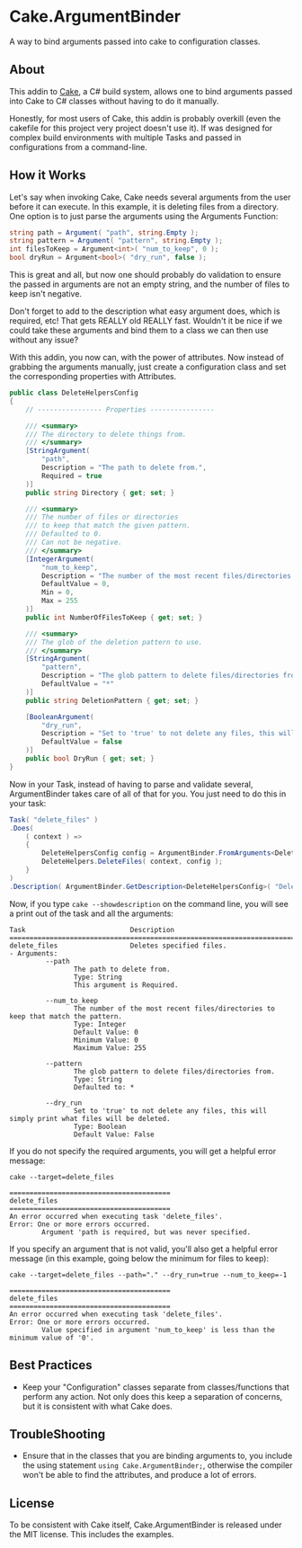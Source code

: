 Cake.ArgumentBinder
=========
A way to bind arguments passed into cake to configuration classes.

About
--------
This addin to [Cake](https://github.com/cake-build/cake), a C# build system, allows one to bind arguments passed into Cake
to C# classes without having to do it manually.

Honestly, for most users of Cake, this addin is probably overkill (even the cakefile for this project very project doesn't use it).
If was designed for complex build environments with multiple Tasks and passed in configurations from a command-line.

How it Works
--------
Let's say when invoking Cake, Cake needs several arguments from the user before it can execute.  In this example, it is deleting files from a directory.
One option is to just parse the arguments using the Arguments Function:

```C#
string path = Argument( "path", string.Empty );
string pattern = Argument( "pattern", string.Empty );
int filesToKeep = Argument<int>( "num_to_keep", 0 );
bool dryRun = Argument<bool>( "dry_run", false );
```

This is great and all, but now one should probably do validation to ensure the passed in arguments
are not an empty string, and the number of files to keep isn't negative.

Don't forget to add to the description what easy argument does, which is required, etc!  That gets REALLY old REALLY fast.  Wouldn't it be nice
if we could take these arguments and bind them to a class we can then use without any issue?

With this addin, you now can, with the power of attributes.  Now instead of grabbing the arguments manually, just create a configuration class
and set the corresponding properties with Attributes.

```C#
public class DeleteHelpersConfig
{
    // ---------------- Properties ----------------

    /// <summary>
    /// The directory to delete things from.
    /// </summary>
    [StringArgument(
        "path",
        Description = "The path to delete from.",
        Required = true
    )]
    public string Directory { get; set; }

    /// <summary>
    /// The number of files or directories 
    /// to keep that match the given pattern.
    /// Defaulted to 0.
    /// Can not be negative.
    /// </summary>
    [IntegerArgument(
        "num_to_keep",
        Description = "The number of the most recent files/directories to keep that match the pattern.",
        DefaultValue = 0,
        Min = 0,
        Max = 255
    )]
    public int NumberOfFilesToKeep { get; set; }

    /// <summary>
    /// The glob of the deletion pattern to use.
    /// </summary>
    [StringArgument(
        "pattern",
        Description = "The glob pattern to delete files/directories from.",
        DefaultValue = "*"
    )]
    public string DeletionPattern { get; set; }

    [BooleanArgument(
        "dry_run",
        Description = "Set to 'true' to not delete any files, this will simply print what files will be deleted.",
        DefaultValue = false
    )]
    public bool DryRun { get; set; }
}
```

Now in your Task, instead of having to parse and validate several, ArgumentBinder takes care of all of that for you.  You just need to do this in your task:

```C#
Task( "delete_files" )
.Does(
    ( context ) =>
    {
        DeleteHelpersConfig config = ArgumentBinder.FromArguments<DeleteHelpersConfig>( context );
        DeleteHelpers.DeleteFiles( context, config );
    }
)
.Description( ArgumentBinder.GetDescription<DeleteHelpersConfig>( "Deletes specified files." ) );
```

Now, if you type ```cake --showdescription``` on the command line, you will see a print out of the task and
all the arguments:

```
Task                          Description
================================================================================
delete_files                  Deletes specified files.
- Arguments:
         --path
                The path to delete from.
                Type: String
                This argument is Required.

         --num_to_keep
                The number of the most recent files/directories to keep that match the pattern.
                Type: Integer
                Default Value: 0
                Minimum Value: 0
                Maximum Value: 255

         --pattern
                The glob pattern to delete files/directories from.
                Type: String
                Defaulted to: *

         --dry_run
                Set to 'true' to not delete any files, this will simply print what files will be deleted.
                Type: Boolean
                Default Value: False
```

If you do not specify the required arguments, you will get a helpful error message:

```
cake --target=delete_files

========================================
delete_files
========================================
An error occurred when executing task 'delete_files'.
Error: One or more errors occurred.
        Argument 'path is required, but was never specified.
```

If you specify an argument that is not valid, you'll also get a helpful error message (in this example, going below the minimum for files to keep):

```
cake --target=delete_files --path="." --dry_run=true --num_to_keep=-1

========================================
delete_files
========================================
An error occurred when executing task 'delete_files'.
Error: One or more errors occurred.
        Value specified in argument 'num_to_keep' is less than the minimum value of '0'.
```

Best Practices
--------
* Keep your "Configuration" classes separate from classes/functions that perform any action. 
  Not only does this keep a separation of concerns, but it is consistent with what Cake does.


TroubleShooting
--------
* Ensure that in the classes that you are binding arguments to, you include the using statement ```using Cake.ArgumentBinder;```,
  otherwise the compiler won't be able to find the attributes, and produce a lot of errors.

License
--------
To be consistent with Cake itself, Cake.ArgumentBinder is released under the MIT license.  This includes the examples.
